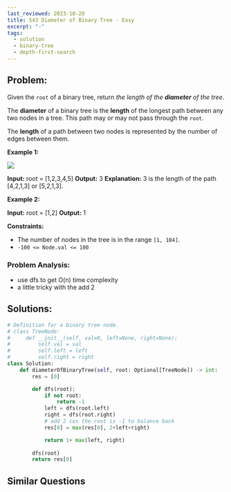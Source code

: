 ```yaml
---
last_reviewed: 2023-10-20
title: 543 Diameter of Binary Tree - Easy
excerpt: "-"
tags:
  - solution
  - binary-tree
  - depth-first-search
---
```

## Problem:

Given the `root` of a binary tree, return _the length of the **diameter** of the tree_.

The **diameter** of a binary tree is the **length** of the longest path between any two nodes in a tree. This path may or may not pass through the `root`.

The **length** of a path between two nodes is represented by the number of edges between them.

**Example 1:**

![](https://assets.leetcode.com/uploads/2021/03/06/diamtree.jpg)

**Input:** root = [1,2,3,4,5]
**Output:** 3
**Explanation:** 3 is the length of the path [4,2,1,3] or [5,2,1,3].

**Example 2:**

**Input:** root = [1,2]
**Output:** 1

**Constraints:**

- The number of nodes in the tree is in the range `[1, 104]`.
- `-100 <= Node.val <= 100`

### Problem Analysis:

- use dfs to get O(n) time complexity
- a little tricky with the add 2 

## Solutions:

```python
# Definition for a binary tree node.
# class TreeNode:
#     def __init__(self, val=0, left=None, right=None):
#         self.val = val
#         self.left = left
#         self.right = right
class Solution:
    def diameterOfBinaryTree(self, root: Optional[TreeNode]) -> int:
        res = [0]

        def dfs(root):
            if not root:
                return -1
            left = dfs(root.left)
            right = dfs(root.right)
            # add 2 cos the root is -1 to balance back
            res[0] = max(res[0], 2+left+right)

            return 1+ max(left, right)
        
        dfs(root)
        return res[0]
```

## Similar Questions
